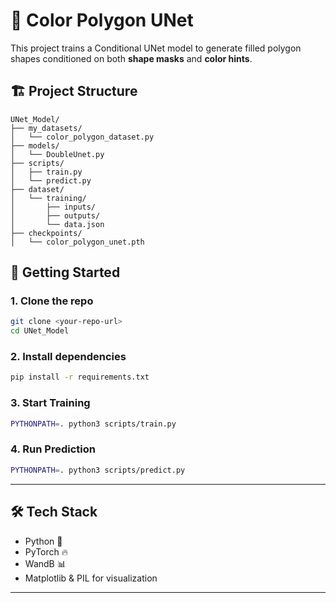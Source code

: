 # 🎨 Color Polygon UNet

This project trains a Conditional UNet model to generate filled polygon shapes conditioned on both **shape masks** and **color hints**.

## 🏗 Project Structure

```
UNet_Model/
├── my_datasets/
│   └── color_polygon_dataset.py
├── models/
│   └── DoubleUnet.py
├── scripts/
│   ├── train.py
│   └── predict.py
├── dataset/
│   └── training/
│       ├── inputs/
│       ├── outputs/
│       └── data.json
├── checkpoints/
│   └── color_polygon_unet.pth
```

## 🚀 Getting Started

### 1. Clone the repo

```bash
git clone <your-repo-url>
cd UNet_Model
```

### 2. Install dependencies

```bash
pip install -r requirements.txt
```

### 3. Start Training

```bash
PYTHONPATH=. python3 scripts/train.py
```

### 4. Run Prediction

```bash
PYTHONPATH=. python3 scripts/predict.py
```

---

## 🛠 Tech Stack

- Python 🐍
- PyTorch 🔥
- WandB 📊
- Matplotlib & PIL for visualization

---
